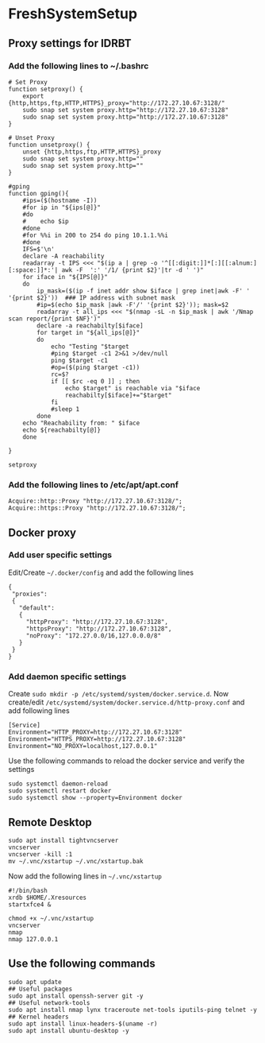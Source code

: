 # FreshSystemSetup
## Proxy settings for IDRBT
### Add the following lines to ~/.bashrc
```
# Set Proxy
function setproxy() {
    export {http,https,ftp,HTTP,HTTPS}_proxy="http://172.27.10.67:3128/"
    sudo snap set system proxy.http="http://172.27.10.67:3128"
    sudo snap set system proxy.http="http://172.27.10.67:3128"
}

# Unset Proxy
function unsetproxy() {
    unset {http,https,ftp,HTTP,HTTPS}_proxy
    sudo snap set system proxy.http=""
    sudo snap set system proxy.http=""
}

#gping
function gping(){
    #ips=($(hostname -I))
    #for ip in "${ips[@]}"
    #do
    #    echo $ip
    #done
    #for %%i in 200 to 254 do ping 10.1.1.%%i
    #done
    IFS=$'\n'
    declare -A reachability
    readarray -t IPS <<< "$(ip a | grep -o '^[[:digit:]]*[:][[:alnum:][:space:]]*:'| awk -F  ':' '/1/ {print $2}'|tr -d ' ')"
    for iface in "${IPS[@]}"
    do
        ip_mask=($(ip -f inet addr show $iface | grep inet|awk -F' ' '{print $2}'))  ### IP address with subnet mask
        #ip=$(echo $ip_mask |awk -F'/' '{print $2}')); mask=$2
        readarray -t all_ips <<< "$(nmap -sL -n $ip_mask | awk '/Nmap scan report/{print $NF}')"
        declare -a reachabilty[$iface]
        for target in "${all_ips[@]}"
        do
            echo "Testing "$target
            #ping $target -c1 2>&1 >/dev/null
            ping $target -c1
            #op=($(ping $target -c1))
            rc=$?
            if [[ $rc -eq 0 ]] ; then
                echo $target" is reachable via "$iface
                reachabilty[$iface]+="$target"
            fi
            #sleep 1
        done
    echo "Reachability from: " $iface
    echo ${reachabilty[@]}
    done
    
}

setproxy
```
### Add the following lines to /etc/apt/apt.conf
```
Acquire::http::Proxy "http://172.27.10.67:3128/";
Acquire::https::Proxy "http://172.27.10.67:3128/";
```
## Docker proxy
### Add user specific settings
Edit/Create `~/.docker/config` and add the following lines
```
{
 "proxies":
 {
   "default":
   {
     "httpProxy": "http://172.27.10.67:3128",
     "httpsProxy": "http://172.27.10.67:3128",
     "noProxy": "172.27.0.0/16,127.0.0.0/8"
   }
 }
}
```
### Add daemon specific settings
Create `sudo mkdir -p /etc/systemd/system/docker.service.d`. Now create/edit `/etc/systemd/system/docker.service.d/http-proxy.conf` and add following lines
```
[Service]
Environment="HTTP_PROXY=http://172.27.10.67:3128"
Environment="HTTPS_PROXY=http://172.27.10.67:3128"
Environment="NO_PROXY=localhost,127.0.0.1"
```
Use the following commands to reload the docker service and verify the settings
```
sudo systemctl daemon-reload
sudo systemctl restart docker
sudo systemctl show --property=Environment docker
```

## Remote Desktop
```
sudo apt install tightvncserver
vncserver 
vncserver -kill :1
mv ~/.vnc/xstartup ~/.vnc/xstartup.bak
```
Now add the following lines in `~/.vnc/xstartup`
```
#!/bin/bash
xrdb $HOME/.Xresources
startxfce4 &
```

```
chmod +x ~/.vnc/xstartup
vncserver 
nmap
nmap 127.0.0.1
```


## Use the following commands
```
sudo apt update
## Useful packages
sudo apt install openssh-server git -y
## Useful network-tools
sudo apt install nmap lynx traceroute net-tools iputils-ping telnet -y
## Kernel headers
sudo apt install linux-headers-$(uname -r)
sudo apt install ubuntu-desktop -y
```
